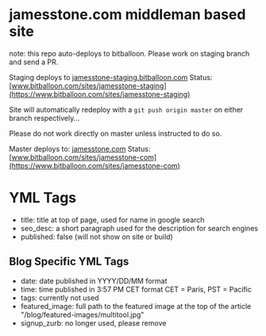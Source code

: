 # jamesstone.com middleman based site

note: this repo auto-deploys to bitballoon. Please work on staging branch and send a PR.

Staging deploys to [jamesstone-staging.bitballoon.com](http://jamesstone-staging.bitballoon.com)
Status: [www.bitballoon.com/sites/jamesstone-staging](https://www.bitballoon.com/sites/jamesstone-staging)

Site will automatically redeploy with a `git push origin master` on either branch respectively...

Please do not work directly on master unless instructed to do so.

Master deploys to: [jamesstone.com](https://www.jamesstone.com)
Status: [www.bitballoon.com/sites/jamesstone-com](https://www.bitballoon.com/sites/jamesstone-com)

# YML Tags

* title: title at top of page, used for name in google search
* seo\_desc: a short paragraph used for the description for search engines
* published: false (will not show on site or build)

## Blog Specific YML Tags

* date: date published in YYYY/DD/MM format
* time: time published in 3:57 PM CET format CET = Paris, PST = Pacific
* tags: currently not used
* featured\_image: full path to the featured image at the top of the article "/blog/featured-images/multitool.jpg"
* signup\_zurb: no longer used, please remove
